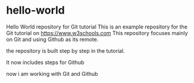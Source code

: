 # hello-world
Hello World repository for Git tutorial
This is an example repository for the Git tutorial on https://www.w3schools.com
This repository focuses mainly on Git and using Github as its remote.

the repository is built step by step in the tutorial. 

It now includes steps for Github

 now i am working with Git and Github
